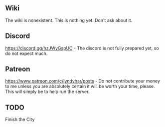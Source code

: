 
## Wiki
The wiki is nonexistent. This is nothing yet. Don't ask about it.

## Discord
https://discord.gg/hzJWyGspUC - The discord is not fully prepared yet, so do not expect much.

## Patreon
https://www.patreon.com/c/lyndvhar/posts - Do not contribute your money to me unless you are absolutely certain it will be worth your time, please. This will simply be to help run the server.

## TODO
Finish the City
